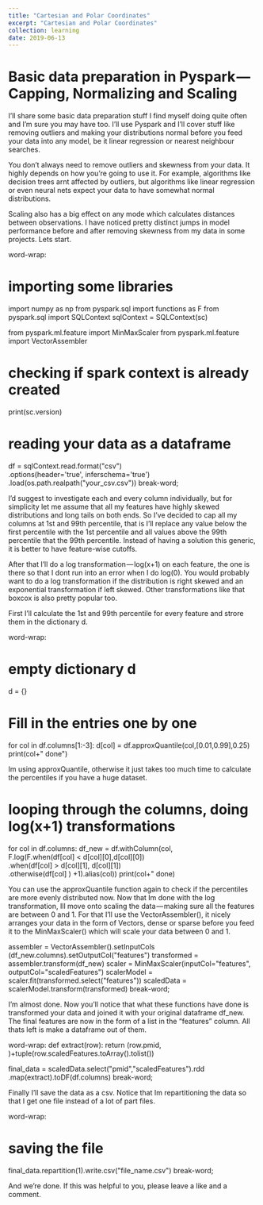 ```yaml
---
title: "Cartesian and Polar Coordinates"
excerpt: "Cartesian and Polar Coordinates"
collection: learning
date: 2019-06-13
---
```


Basic data preparation in Pyspark — Capping, Normalizing and Scaling
======

I’ll share some basic data preparation stuff I find myself doing quite often and I’m sure you may have too.
I’ll use Pyspark and I’ll cover stuff like removing outliers and making your distributions normal before you feed
 your data into any model, be it linear regression or nearest neighbour searches.

You don’t always need to remove outliers and skewness from your data.
It highly depends on how you’re going to use it. For example, algorithms like decision trees arnt affected by outliers,
 but algorithms like linear regression or even neural nets expect your data to have somewhat normal distributions.

Scaling also has a big effect on any mode which calculates distances between observations.
I have noticed pretty distinct jumps in model performance before and after removing skewness from my data in some projects.
Lets start.

word-wrap:
# importing some libraries

import numpy as np
from pyspark.sql import functions as F
from pyspark.sql import SQLContext
sqlContext = SQLContext(sc)

from pyspark.ml.feature import MinMaxScaler
from pyspark.ml.feature import VectorAssembler

# checking if spark context is already created

print(sc.version)

# reading your data as a dataframe

df = sqlContext.read.format("csv") \
   .options(header='true', inferschema='true') \
   .load(os.path.realpath("your_csv.csv"))
break-word;


I’d suggest to investigate each and every column individually, but for simplicity let me assume that all my features
 have highly skewed distributions and long tails on both ends.
So I’ve decided to cap all my columns at 1st and 99th percentile, that is I’ll replace any value below the first
 percentile with the 1st percentile and all values above the 99th percentile that the 99th percentile.
Instead of having a solution this generic, it is better to have feature-wise cutoffs.

After that I’ll do a log transformation — log(x+1) on each feature, the one is there so that I dont run into an error
 when I do log(0).
You would probably want to do a log transformation if the distribution is right skewed and an exponential transformation
 if left skewed.
Other transformations like that boxcox is also pretty popular too.

First I’ll calculate the 1st and 99th percentile for every feature and strore them in the dictionary d.


word-wrap:
# empty dictionary d

d = {}

# Fill in the entries one by one

for col in df.columns[1:-3]:
      d[col] = df.approxQuantile(col,[0.01,0.99],0.25)
      print(col+" done")

Im using approxQuantile, otherwise it just takes too much time to calculate the percentiles if you have a huge dataset.

# looping through the columns, doing log(x+1) transformations

for col in df.columns:
    df_new = df.withColumn(col, \
    F.log(F.when(df[col] < d[col][0],d[col][0])\
    .when(df[col] > d[col][1], d[col][1])\
    .otherwise(df[col] ) +1).alias(col))
    print(col+" done)

You can use the approxQuantile function again to check if the percentiles are more evenly distributed now.
Now that Im done with the log transformation, Ill move onto scaling the data — making sure all the features are between 0 and 1.
For that I’ll use the VectorAssembler(), it nicely arranges your data in the form of Vectors, dense or sparse before
 you feed it to the MinMaxScaler() which will scale your data between 0 and 1.

assembler = VectorAssembler().setInputCols\
            (df_new.columns).setOutputCol("features")
transformed = assembler.transform(df_new)
scaler = MinMaxScaler(inputCol="features",\
         outputCol="scaledFeatures")
scalerModel =  scaler.fit(transformed.select("features"))
scaledData = scalerModel.transform(transformed)
break-word;

I’m almost done. Now you’ll notice that what these functions have done is transformed your data and
 joined it with your original dataframe df_new.
The final features are now in the form of a list in the “features” column.
All thats left is make a dataframe out of them.


word-wrap:
def extract(row):
    return (row.pmid, )+tuple(row.scaledFeatures.toArray().tolist())

final_data = scaledData.select("pmid","scaledFeatures").rdd\
               .map(extract).toDF(df.columns)
break-word;

Finally I’ll save the data as a csv. Notice that Im repartitioning the data so that I get one file instead of a lot of part files.

word-wrap:
# saving the file

final_data.repartition(1).write.csv("file_name.csv")
break-word;

And we’re done. If this was helpful to you, please leave a like and a comment.